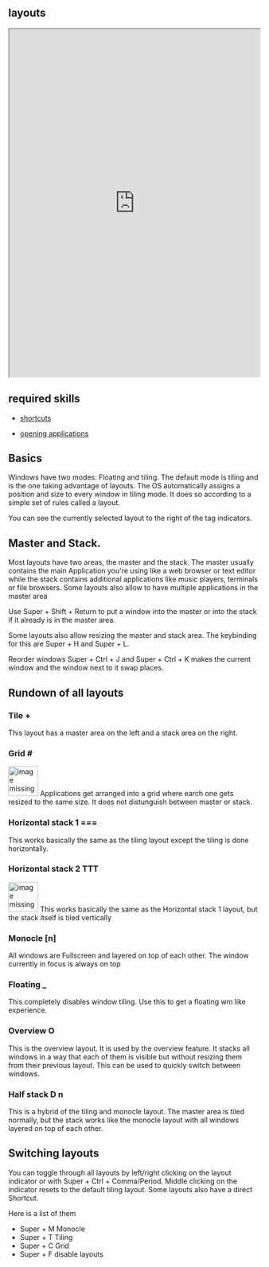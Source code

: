 ## layouts   

<div align="center">
    <iframe width="100%" height="700px" src="https://www.youtube.com/embed/NMs8b2mBCTA" frameborder="10" allow="accelerometer; autoplay; encrypted-media; gyroscope; picture-in-picture" allowfullscreen></iframe>
</div>

## required skills

<ul class="actions">
    <li><a href="https://instantos.github.io/instantos.github.io/youtube/shurtcuts" class="button special icon fa-youtube">shortcuts</a></li>
</ul>

<ul class="actions">
    <li><a href="https://instantos.github.io/instantos.github.io/youtube/apps" class="button special icon fa-youtube">opening applications</a></li>
</ul>

## Basics
Windows have two modes: Floating and tiling. The default mode is tiling and is the one taking advantage of layouts.
The OS automatically assigns a position and size to every window in tiling mode. 
It does so according to a simple set of rules called a layout. 

You can see the currently selected layout to the right of the tag indicators. 

## Master and Stack. 
Most layouts have two areas, the master and the stack. 
The master usually contains the main Application you're using like a web browser or text editor while the stack contains additional applications like music players, terminals or file browsers. 
Some layouts also allow to have multiple applications in the master area

Use Super + Shift + Return to put a window into the master or into the stack if it already is in the master area. 

Some layouts also allow resizing the master and stack area. 
The keybinding for this are Super + H and Super + L. 

Reorder windows
Super + Ctrl + J and Super + Ctrl + K makes the current window and the window next to it swap places. 

## Rundown of all layouts

### Tile +
This layout has a master area on the left and a stack area on the right. 

### Grid \#
<p><span class="image right"><img src="https://instantos.github.io/instantos.github.io/images/layouts/grid.png" alt="image missing" height="60" /></span>
Applications get arranged into a grid where earch one gets resized to the same size. It does not distunguish between master or stack. 
</p>

### Horizontal stack 1 ===
This works basically the same as the tiling layout except the tiling is done horizontally. 

### Horizontal stack 2 TTT
<p><span class="image right"><img src="https://instantos.github.io/instantos.github.io/images/layouts/horizstack2.png" alt="image missing" height="60" /></span>
This works basically the same as the Horizontal stack 1 layout, but the stack itself is tiled vertically
</p>


### Monocle [n]
All windows are Fullscreen and layered on top of each other. The window currently in focus is always on top

### Floating _
This completely disables window tiling. Use this to get a floating wm like experience. 

### Overview O
This is the overview layout. It is used by the overview feature. It stacks all windows in a way that each of them is visible but without resizing them from their previous layout. This can be used to quickly switch between windows. 

### Half stack D n
This is a hybrid of the tiling and monocle layout. The master area is tiled normally, but the stack works like the monocle layout with all windows layered on top of each other. 

## Switching layouts

You can toggle through all layouts by left/right clicking on the layout indicator or with
Super + Ctrl + Comma/Period. 
Middle clicking on the indicator resets to the default tiling layout. 
Some layouts also have a direct Shortcut. 

Here is a list of them
-  Super + M Monocle
-  Super + T Tiling
-  Super + C Grid
-  Super + F disable layouts